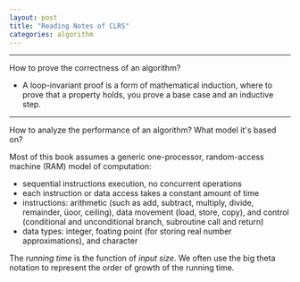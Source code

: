 ```yaml
---
layout: post
title: "Reading Notes of CLRS"
categories: algorithm
---
```


***
How to prove the correctness of an algorithm?
* A loop-invariant proof is a form of mathematical induction, where to prove that a property holds, you prove a base case and an inductive step.

***
How to analyze the performance of an algorithm? What model it's based on?

Most of this book assumes a generic one-processor, random-access machine (RAM) model of computation:
* sequential instructions execution, no concurrent operations
* each instruction or data access takes a constant amount of time
* instructions: arithmetic (such as add, subtract, multiply, divide, remainder, üoor, ceiling), data movement (load, store, copy), and control (conditional and unconditional branch, subroutine call and return)
* data types: integer, foating point (for storing real number approximations), and character

The _running time_ is the function of _input size_. We often use the big theta notation to represent the order of growth of the running time.

